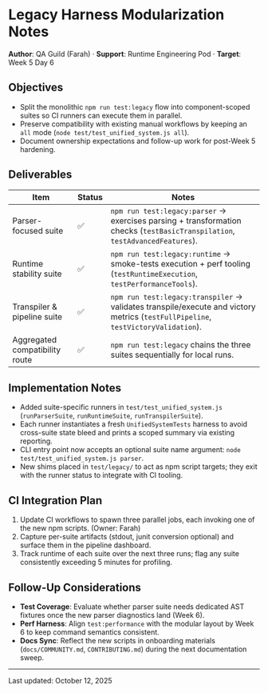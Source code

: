 # Legacy Harness Modularization Notes

**Author**: QA Guild (Farah) · **Support**: Runtime Engineering Pod · **Target**: Week 5 Day 6

## Objectives

- Split the monolithic `npm run test:legacy` flow into component-scoped suites so CI runners can execute them in parallel.
- Preserve compatibility with existing manual workflows by keeping an `all` mode (`node test/test_unified_system.js all`).
- Document ownership expectations and follow-up work for post-Week 5 hardening.

## Deliverables

| Item | Status | Notes |
| --- | --- | --- |
| Parser-focused suite | ✅ | `npm run test:legacy:parser` → exercises parsing + transformation checks (`testBasicTranspilation`, `testAdvancedFeatures`). |
| Runtime stability suite | ✅ | `npm run test:legacy:runtime` → smoke-tests execution + perf tooling (`testRuntimeExecution`, `testPerformanceTools`). |
| Transpiler & pipeline suite | ✅ | `npm run test:legacy:transpiler` → validates transpile/execute and victory metrics (`testFullPipeline`, `testVictoryValidation`). |
| Aggregated compatibility route | ✅ | `npm run test:legacy` chains the three suites sequentially for local runs. |

## Implementation Notes

- Added suite-specific runners in `test/test_unified_system.js` (`runParserSuite`, `runRuntimeSuite`, `runTranspilerSuite`).
- Each runner instantiates a fresh `UnifiedSystemTests` harness to avoid cross-suite state bleed and prints a scoped summary via existing reporting.
- CLI entry point now accepts an optional suite name argument: `node test/test_unified_system.js parser`.
- New shims placed in `test/legacy/` to act as npm script targets; they exit with the runner status to integrate with CI tooling.

## CI Integration Plan

1. Update CI workflows to spawn three parallel jobs, each invoking one of the new npm scripts. (Owner: Farah)
2. Capture per-suite artifacts (stdout, junit conversion optional) and surface them in the pipeline dashboard.
3. Track runtime of each suite over the next three runs; flag any suite consistently exceeding 5 minutes for profiling.

## Follow-Up Considerations

- **Test Coverage**: Evaluate whether parser suite needs dedicated AST fixtures once the new parser diagnostics land (Week 6).
- **Perf Harness**: Align `test:performance` with the modular layout by Week 6 to keep command semantics consistent.
- **Docs Sync**: Reflect the new scripts in onboarding materials (`docs/COMMUNITY.md`, `CONTRIBUTING.md`) during the next documentation sweep.

---
Last updated: October 12, 2025
